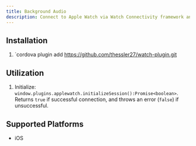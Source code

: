 ```yaml
---
title: Background Audio
description: Connect to Apple Watch via Watch Connectivity framework and send/receive messages.
---
```


## Installation

1. `cordova plugin add https://github.com/thessler27/watch-plugin.git

## Utilization

1. Initialize: `window.plugins.applewatch.initializeSession():Promise<boolean>`. Returns `true` if successful connection, and throws an error (`false`) if unsuccessful.


Supported Platforms
-------------------

- iOS
